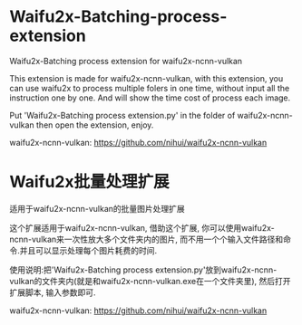 # Waifu2x-Batching-process-extension
Waifu2x-Batching process extension for waifu2x-ncnn-vulkan

This extension is made for waifu2x-ncnn-vulkan, with this extension, you can use waifu2x to process multiple folers in one time, without input all the instruction one by one. And will show the time cost of process each image.

Put 'Waifu2x-Batching process extension.py' in the folder of waifu2x-ncnn-vulkan then open the extension, enjoy.

waifu2x-ncnn-vulkan:
https://github.com/nihui/waifu2x-ncnn-vulkan

# Waifu2x批量处理扩展
适用于waifu2x-ncnn-vulkan的批量图片处理扩展

这个扩展适用于waifu2x-ncnn-vulkan, 借助这个扩展, 你可以使用waifu2x-ncnn-vulkan来一次性放大多个文件夹内的图片, 而不用一个个输入文件路径和命令.并且可以显示处理每个图片耗费的时间.

使用说明:把'Waifu2x-Batching process extension.py'放到waifu2x-ncnn-vulkan的文件夹内(就是和waifu2x-ncnn-vulkan.exe在一个文件夹里), 然后打开扩展脚本, 输入参数即可.

waifu2x-ncnn-vulkan:
https://github.com/nihui/waifu2x-ncnn-vulkan
